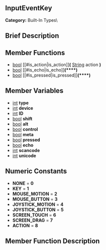 ##  InputEventKey  
**Category:** Built-In Types\\
##  Brief Description  

##  Member Functions 
  * [bool](class_bool) [[#is_action|is_action]]**(** [String](class_string) action **)**
  * [bool](class_bool) [[#is_echo|is_echo]]**(****)**
  * [bool](class_bool) [[#is_pressed|is_pressed]]**(****)**
##  Member Variables  
  * [int](class_int) **type**
  * [int](class_int) **device**
  * [int](class_int) **ID**
  * [bool](class_bool) **shift**
  * [bool](class_bool) **alt**
  * [bool](class_bool) **control**
  * [bool](class_bool) **meta**
  * [bool](class_bool) **pressed**
  * [bool](class_bool) **echo**
  * [int](class_int) **scancode**
  * [int](class_int) **unicode**
##  Numeric Constants  
  * **NONE** = **0**
  * **KEY** = **1**
  * **MOUSE_MOTION** = **2**
  * **MOUSE_BUTTON** = **3**
  * **JOYSTICK_MOTION** = **4**
  * **JOYSTICK_BUTTON** = **5**
  * **SCREEN_TOUCH** = **6**
  * **SCREEN_DRAG** = **7**
  * **ACTION** = **8**
##  Member Function Description  
